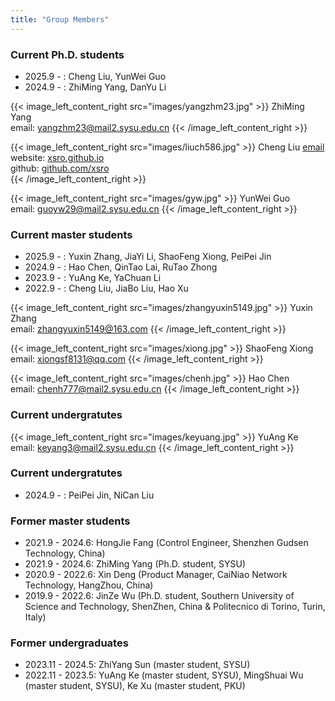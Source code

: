 ```yaml
---
title: "Group Members"
---
```


### Current Ph.D. students

- 2025.9 - : Cheng Liu, YunWei Guo
- 2024.9 - : ZhiMing Yang, DanYu Li

{{< image_left_content_right src="images/yangzhm23.jpg" >}}
ZhiMing Yang <br>
email: <a href="mailto:yangzhm23@mail2.sysu.edu.cn"> yangzhm23@mail2.sysu.edu.cn </a>
{{< /image_left_content_right >}}

{{< image_left_content_right src="images/liuch586.jpg" >}}
Cheng Liu <a href="mailto:liuch586@mail2.sysu.edu.cn"> email </a><br>
website: <a href="https://xsro.github.io/">xsro.github.io<a><br>
github: <a href="https://github.com/xsro">github.com/xsro<a><br>
{{< /image_left_content_right >}}

{{< image_left_content_right src="images/gyw.jpg" >}}
YunWei Guo <br>
email: <a href="mailto:guoyw29@mail2.sysu.edu.cn"> guoyw29@mail2.sysu.edu.cn </a>
{{< /image_left_content_right >}}

### Current master students

- 2025.9 - : Yuxin Zhang, JiaYi Li, ShaoFeng Xiong, PeiPei Jin
- 2024.9 - : Hao Chen, QinTao Lai, RuTao Zhong
- 2023.9 - : YuAng Ke, YaChuan Li
- 2022.9 - : Cheng Liu, JiaBo Liu, Hao Xu

{{< image_left_content_right src="images/zhangyuxin5149.jpg" >}}
Yuxin Zhang <br>
email: <a href="mailto:zhangyuxin5149@163.com"> zhangyuxin5149@163.com </a>
{{< /image_left_content_right >}}

{{< image_left_content_right src="images/xiong.jpg" >}}
ShaoFeng Xiong <br>
email: <a href="mailto:xiongsf8131@qq.com"> xiongsf8131@qq.com </a>
{{< /image_left_content_right >}}

{{< image_left_content_right src="images/chenh.jpg" >}}
Hao Chen <br>
email: <a href="mailto:chenh777@mail2.sysu.edu.cn"> chenh777@mail2.sysu.edu.cn </a>
{{< /image_left_content_right >}}
### Current undergratutes

{{< image_left_content_right src="images/keyuang.jpg" >}}
YuAng Ke <br>
email: <a href="mailto:keyang3@mail2.sysu.edu.cn"> keyang3@mail2.sysu.edu.cn </a>
{{< /image_left_content_right >}}
### Current undergratutes

- 2024.9 - : PeiPei Jin, NiCan Liu

### Former master students

- 2021.9 - 2024.6: HongJie Fang (Control Engineer, Shenzhen Gudsen Technology, China)
- 2021.9 - 2024.6: ZhiMing Yang (Ph.D. student, SYSU)
- 2020.9 - 2022.6: Xin Deng (Product Manager, CaiNiao Network Technology, HangZhou, China)
- 2019.9 - 2022.6: JinZe Wu (Ph.D. student, Southern University of Science and Technology, ShenZhen, China & Politecnico di Torino, Turin, Italy)

### Former undergraduates

- 2023.11 - 2024.5: ZhiYang Sun (master student, SYSU)
- 2022.11 - 2023.5: YuAng Ke (master student, SYSU), MingShuai Wu (master student, SYSU), Ke Xu (master student, PKU)
